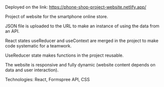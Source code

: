 Deployed on the link: https://phone-shop-project-website.netlify.app/

Project of website for the smartphone online store.

JSON file is uploaded to the URL to make an instance of using the data from an API. 

React states useReducer and useContext are merged in the project to make code systematic for a teamwork. 

UseReducer state makes functions in the project reusable. 

The website is responsive and fully dynamic (website content depends on data and user interaction).

Technologies: React, Formspree API, CSS
